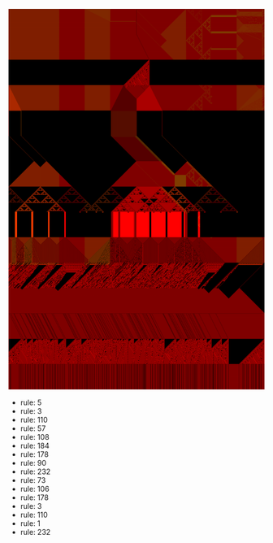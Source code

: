 ![photo](./output.png) 
 * rule: 5
* rule: 3
* rule: 110
* rule: 57
* rule: 108
* rule: 184
* rule: 178
* rule: 90
* rule: 232
* rule: 73
* rule: 106
* rule: 178
* rule: 3
* rule: 110
* rule: 1
* rule: 232
